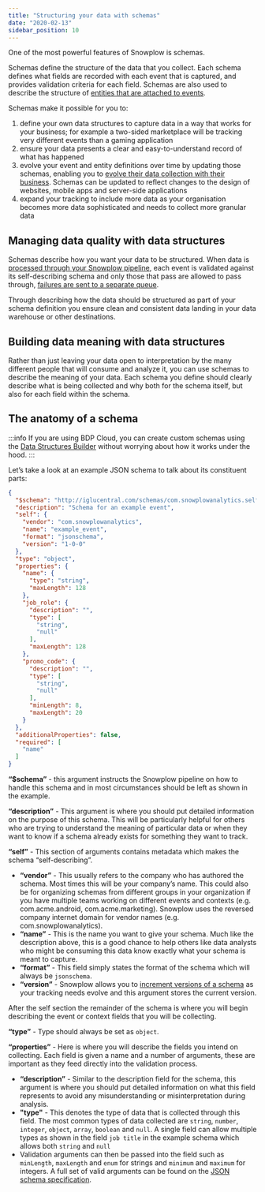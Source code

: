 ```yaml
---
title: "Structuring your data with schemas"
date: "2020-02-13"
sidebar_position: 10
---
```


One of the most powerful features of Snowplow is schemas.

Schemas define the structure of the data that you collect. Each schema defines what fields are recorded with each event that is captured, and provides validation criteria for each field. Schemas are also used to describe the structure of [entities that are attached to events](/docs/understanding-tracking-design/understanding-events-entities/index.md).

Schemas make it possible for you to:

1. define your own data structures to capture data in a way that works for your business; for example a two-sided marketplace will be tracking very different events than a gaming application
2. ensure your data presents a clear and easy-to-understand record of what has happened
3. evolve your event and entity definitions over time by updating those schemas, enabling you to [evolve their data collection with their business](https://snowplowanalytics.com/blog/2019/07/23/how-to-ensure-your-data-collection-evolves-alongside-your-business/). Schemas can be updated to reflect changes to the design of websites, mobile apps and server-side applications
4. expand your tracking to include more data as your organisation becomes more data sophisticated and needs to collect more granular data

## Managing data quality with data structures

Schemas describe how you want your data to be structured. When data is [processed through your Snowplow pipeline](/docs/understanding-your-pipeline/architecture-overview-aws/index.md), each event is validated against its self-describing schema and only those that pass are allowed to pass through, [failures are sent to a separate queue](/docs/managing-data-quality/failed-events/understanding-failed-events/index.md).

Through describing how the data should be structured as part of your schema definition you ensure clean and consistent data landing in your data warehouse or other destinations.

## Building data meaning with data structures

Rather than just leaving your data open to interpretation by the many different people that will consume and analyze it, you can use schemas to describe the meaning of your data. Each schema you define should clearly describe what is being collected and why both for the schema itself, but also for each field within the schema.

## The anatomy of a schema

:::info
If you are using BDP Cloud, you can create custom schemas using the [Data Structures Builder](/docs/understanding-tracking-design/managing-data-structures-with-data-structures-builder/index.md) without worrying about how it works under the hood.
:::

Let’s take a look at an example JSON schema to talk about its constituent parts:

```json
{
  "$schema": "http://iglucentral.com/schemas/com.snowplowanalytics.self-desc/schema/jsonschema/1-0-0#",
  "description": "Schema for an example event",
  "self": {
    "vendor": "com.snowplowanalytics",
    "name": "example_event",
    "format": "jsonschema",
    "version": "1-0-0"
  },
  "type": "object",
  "properties": {
    "name": {
      "type": "string",
      "maxLength": 128
    },
    "job_role": {
      "description": "",
      "type": [
        "string",
        "null"
      ],
      "maxLength": 128
    },
    "promo_code": {
      "description": "",
      "type": [
        "string",
        "null"
      ],
      "minLength": 8,
      "maxLength": 20
    }
  },
  "additionalProperties": false,
  "required": [
    "name"
  ]
}
```

**“$schema”** - this argument instructs the Snowplow pipeline on how to handle this schema and in most circumstances should be left as shown in the example.

**“description”** - This argument is where you should put detailed information on the purpose of this schema. This will be particularly helpful for others who are trying to understand the meaning of particular data or when they want to know if a schema already exists for something they want to track.

**“self”** - This section of arguments contains metadata which makes the schema “self-describing”.

- **“vendor”** - This usually refers to the company who has authored the schema. Most times this will be your company’s name. This could also be for organizing schemas from different groups in your organization if you have multiple teams working on different events and contexts (e.g. com.acme.android, com.acme.marketing). Snowplow uses the reversed company internet domain for vendor names (e.g. com.snowplowanalytics).
- **“name”** - This is the name you want to give your schema. Much like the description above, this is a good chance to help others like data analysts who might be consuming this data know exactly what your schema is meant to capture.
- **“format”** - This field simply states the format of the schema which will always be `jsonschema`.
- **“version”** - Snowplow allows you to [increment versions of a schema](/docs/understanding-tracking-design/versioning-your-data-structures/index.md) as your tracking needs evolve and this argument stores the current version.

After the self section the remainder of the schema is where you will begin describing the event or context fields that you will be collecting.

**“type”** - Type should always be set as `object`.

**“properties”** - Here is where you will describe the fields you intend on collecting. Each field is given a name and a number of arguments, these are important as they feed directly into the validation process.

- **“description”** - Similar to the description field for the schema, this argument is where you should put detailed information on what this field represents to avoid any misunderstanding or misinterpretation during analysis.
- **"type"** - This denotes the type of data that is collected through this field. The most common types of data collected are `string`, `number`, `integer`, `object`, `array`, `boolean` and `null`. A single field can allow multiple types as shown in the field `job title` in the example schema which allows both `string` and `null`
- Validation arguments can then be passed into the field such as `minLength`, `maxLength` and `enum` for strings and `minimum` and `maximum` for integers. A full set of valid arguments can be found on the [JSON schema specification](https://datatracker.ietf.org/doc/html/draft-fge-json-schema-validation-00#section-5).
